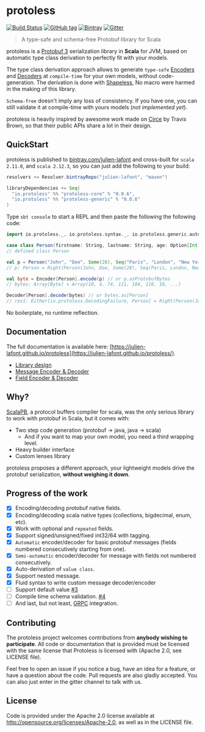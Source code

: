 # protoless

[![Build Status](https://travis-ci.org/julien-lafont/protoless.svg)](https://travis-ci.org/julien-lafont/protoless)
[![GitHub tag](https://img.shields.io/github/tag/julien-lafont/protoless.svg)]()
[![Bintray](https://img.shields.io/bintray/v/julien-lafont/maven/protoless-core.svg)]()
[![Gitter](https://img.shields.io/gitter/room/julien-lafont/protoless.js.svg)](https://gitter.im/protoless/Lobby)

> A type-safe and schema-free Protobuf library for Scala

protoless is a [Protobuf 3](https://developers.google.com/protocol-buffers/docs/proto3) serialization
library in **Scala** for JVM, based on automatic type class derivation to perfectly fit with your models.

The type class derivation approach allows to generate `type-safe` [Encoders](https://julien-lafont.github.io/protoless/api/io/protoless/Decoder.html)
and [Decoders](https://julien-lafont.github.io/protoless/api/io/protoless/Encoder.html) at `compile-time` for your own models,
without code-generation. The derivation is done with [Shapeless](https://github.com/milessabin/shapeless),
No macro were harmed in the making of this library.

`Schema-free` doesn't imply any loss of consistency. If you have one, you can still validate it at compile-time with yours models (*not implemented yet*).

protoless is heavily inspired by awesome work made on [Circe](http://circe.io) by Travis Brown, so that their public APIs share a lot in their design.

## QuickStart

protoless is published to [bintray.com/julien-lafont](https://bintray.com/julien-lafont/maven) and cross-built for `scala 2.11.8`, and `scala 2.12.3`, so you can just add the following to your build:

```scala
resolvers += Resolver.bintrayRepo("julien-lafont", "maven")

libraryDependencies += Seq(
  "io.protoless" %% "protoless-core" % "0.0.6",
  "io.protoless" %% "protoless-generic" % "0.0.6"
)
```

Type `sbt console` to start a REPL and then paste the following the following code:

```scala
import io.protoless._, io.protoless.syntax._, io.protoless.generic.auto._

case class Person(firstname: String, lastname: String, age: Option[Int], locations: Seq[String])
// defined class Person

val p = Person("John", "Doe", Some(28), Seq("Paris", "London", "New York"))
// p: Person = Right(Person(John, Doe, Some(28), Seq(Paris, London, New York)

val byte = Encoder[Person].encode(p) // or p.asProtobufBytes
// bytes: Array[Byte] = Array(10, 4, 74, 111, 104, 110, 18, ...)

Decoder[Person].decode(bytes) // or bytes.as[Person]
// res1: Either[io.protoless.DecodingFailure, Person] = Right(Person(John, Doe, Some(28), Seq(Paris, London, New York)))
```

No boilerplate, no runtime reflection.

## Documentation

The full documentation is available here: [https://julien-lafont.github.io/protoless](https://julien-lafont.github.io/protoless/).
 - [Library design](https://julien-lafont.github.io/protoless/design.html)
 - [Message Encoder & Decoder](https://julien-lafont.github.io/protoless/message.html)
 - [Field Encoder & Decoder](https://julien-lafont.github.io/protoless/field.html)

## Why?

[ScalaPB](https://github.com/scalapb/ScalaPB), a protocol buffers compiler for scala, was the only serious library to work with protobuf in Scala, but it comes with:
 * Two step code generation (protobuf -> java, java -> scala)
   * And if you want to map your own model, you need a third wrapping level.
 * Heavy builder interface
 * Custom lenses library

protoless proposes a different approach, your lightweight models drive the protobuf serialization, **without weighing it down**.

##  Progress of the work

- [x] Encoding/decoding protobuf native fields.
- [x] Encoding/decoding scala native types (collections, bigdecimal, enum, etc).
- [x] Work with optional and `repeated` fields.
- [x] Support signed/unsigned/fixed int32/64 with tagging.
- [x] `Automatic` encoder/decoder for basic protobuf messages (fields numbered consecutively starting from one).
- [x] `Semi-automatic` encoder/decoder for message with fields not numbered consecutively.
- [x] Auto-derivation of `value class`.
- [x] Support nested message.
- [x] Fluid syntax to write custom message decoder/encoder
- [ ] Support default value [#3](https://github.com/julien-lafont/protoless/issues/3)
- [ ] Compile time schema validation. [#4](https://github.com/julien-lafont/protoless/issues/4)
- [ ] And last, but not least, [GRPC](https://grpc.io/) integration.

## Contributing

The protoless project welcomes contributions from **anybody wishing to participate**. All code or documentation that is provided must be licensed with the same license that Protoless is licensed with (Apache 2.0, see LICENSE file).

Feel free to open an issue if you notice a bug, have an idea for a feature, or have a question about the code. Pull requests are also gladly accepted. You can also just enter in the gitter channel to talk with us.

## License

Code is provided under the Apache 2.0 license available at http://opensource.org/licenses/Apache-2.0, as well as in the LICENSE file.

